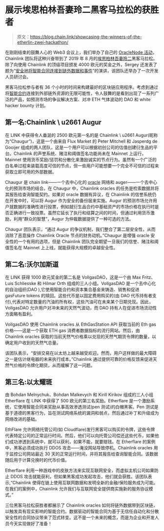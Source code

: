 # 展示埃思柏林吾妻玲二黑客马拉松的获胜者

> 原文：<https://blog.chain.link/showcasing-the-winners-of-the-etherlin-zwei-hackathon/>

在刚刚结束的鼓舞人心的 Web3 会议上，我们举办了自己的 [OracleNode 活动](https://www.youtube.com/playlist?list=PLVP9aGDn-X0T-FUrlKsdOJRF6HJYsB6eJ)，Chainlink 团队将这种兴奋带到了 2019 年 8 月的[埃思柏林吾妻玲二](https://ethberlinzwei.com/)黑客马拉松。除了向使用 Chainlink 的顶级项目颁发 4000 欧元的奖金之外，Sergey 还发表了题为“[安全地将智能合同连接到链外数据和事件](https://youtu.be/FDoLr7myvxo)”的演讲，该团队还举办了一次开发人员研讨会。

黑客马拉松参与者有 36 个小时的时间来构建最好的区块链应用程序。考虑到通过将[智能合约](https://chain.link/education/smart-contracts)连接到外部链外资源的无限可能性，令人鼓舞的是看到出现了一系列广泛的产品，如预测市场的争议解决方案、对冲 ETH 气体波动的 DAO 和 white hacker bounty 计划。

## 第一名:Chainlink \ u2661 Augur

在 LINK 中获得令人垂涎的 2500 欧元第一名的是 Chainlink \ u2661 Augur(昵称为“Chaugur”)，这是一个由来自 Flux Market 的 Peter Mitchell 和 Jasperdg de Gooijer 组成的两人团队，这是一个用户可以根据初创公司的估值创建衍生品的平台。Chainlink 的声誉系统、赌注和阈值签名功能尚未在 Mainnet 上运行，Mainnet 使用货币奖励/惩罚和分散化来激励诚实的节点行为。虽然有一个广泛的白名单过程来装载高度可信的节点，但一些用户可能想要一个完全不可信的过程来获取立即可用的外部数据。

Chaugur 是 chain link——一个去中心化的 [oracle](https://chain.link/education/blockchain-oracles) 网络和 auger——一个去中心化的预测市场的结合。在 Chaugur 中，Chainlink oracles 的任务是检索数据并将其报告给查询智能契约。如果对 oracle 数据有异议，在 Chainlink 的信誉系统仍在开发中时，可以将 Augur 作为安全的备份层来实施。Augur 的预测市场允许用户就数据的准确性进行投票，例如就衍生品合约中基础资产的市场价格在执行时是否正确进行一致投票。虽然它延长了执行和结算之间的时间，但通过利用货币激励，利用“群众的智慧”，Augur 为仲裁数据提供了一种可选的方法。

Chaugur 团队表示，“通过 Augur 的争议机制，我们整合了第二层安全性，从而消除了恶意操作 Chainlink Oracle 节点的财务动机。”Chaugur 是增强 oracle 安全性的一个有用的选项，但是 Chainlink 团队完全期望一旦我们的信誉、赌注和阈值签名在 Mainnet 上上线，就能获得大规模的卓越安全性。

## 第二名:沃尔加斯道

在 LINK 获得 1000 欧元奖金的第二名是 VollgasDAO，这是一个由 Max Fritz、Luis Schliesske 和 Hilmar Orth 组成的三人小组。VollgasDAO 是一个去中心化的自治组织(DAO ),它使用智能合约和资本集合基金来铸造、销售和促进 gasFuture tokens 的赎回。这些代币是以固定费用购买的(由 DAO 代币持有者支付),代表对特定数量的汽油的所有权，这些汽油可在未来某个日期兑现。因此，VollgasDAO 允许用户对冲未来的天然气波动，而 DAO 持有人在促进市场流动性方面略有盈利。

VollgasDAO 使用 Chainlink oracles 从 EthGasStation API 获取当前的 Eth gas 价格——这是一个获取 ETH gas 消费者数据指标的流行网站。然后，由 Chainlink oracles 获取的当前天然气价格乘以兑现的天然气期货令牌的数量，以确定用户收到的天然气总量。

该团队表示，“安排交易在以太坊上越来越受欢迎。然而，用户这样做的最大障碍之一是估计继电器的未来执行成本。”Chainlink 通过提供可靠的价格反馈来促进天然气价格的令牌化期货，从而缓解了这一问题。

## 第三名:以太耀斑

由 Bohdan Melnychuk、Bohdan Malkevych 和 Kirill Kirikov 组成的三人小组 Etherflare 在 LINK 中获得了 500 欧元的第三名奖励。Etherflare 是一个激励系统，它使用智能合同来奖励从事高效渗透测试(pen 测试)的白帽黑客。Pen 测试是基于道德的黑客行为，旨在测试网络系统的漏洞和弱点，然后通过补丁和升级成为网络改进的基础。

EthFlare 允许网络托管公司(如 Cloudflare)发行黑客可以购买的令牌，这些令牌代表特定公司的正常运行时间。然后，他们可以向托管公司偿还这些代币，如果他们成功渗透到系统中，就可以获利，如果不能，就要赔钱。在 Etherflare 的案例中，黑客必须成功执行 DDOS 攻击——淹没网站导致停机。Chainlink oracles 用于监控公司网站最近 30 天的正常运行时间，并将其报告给查询智能合同。该数据随后用于计算兑换时的代币价值。

Etherflare 利用一种游戏中的皮肤方法来实现互联网安全，而虚拟主机公司如果防止 DDOS 攻击就能获利，但如果黑客成功发起攻击，他们就会获胜。该团队表示,“Chainlink 使得在链上使用互联网数据和发明全新的金融/保险服务成为可能。在我们的案例中，Chainlink 允许我们与互联网安全提供商实施新的服务协议模式。”

三位黑客马拉松获胜者都展示了 Chainlink oracles 如何将链外数据带到区块链，以触发具有现实影响的智能合约。数据驱动的智能合同为基于无信任自动化和分散安全性的合同协议带来了范式转变。这不是一个未来的概念，而是为企业和开发人员今天实现做好了准备！